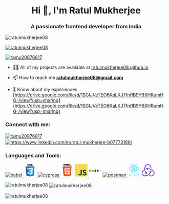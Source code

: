 <h1 align="center">Hi 👋, I'm Ratul Mukherjee</h1>
<h3 align="center">A passionate frontend developer from India</h3>

<p align="left"> <img src="https://komarev.com/ghpvc/?username=ratulmukherjee08&label=Profile%20views&color=0e75b6&style=flat" alt="ratulmukherjee08" /> </p>

<p align="left"> <a href="https://github.com/ryo-ma/github-profile-trophy"><img src="https://github-profile-trophy.vercel.app/?username=ratulmukherjee08" alt="ratulmukherjee08" /></a> </p>

<p align="left"> <a href="https://twitter.com/@mu20876817" target="blank"><img src="https://img.shields.io/twitter/follow/@mu20876817?logo=twitter&style=for-the-badge" alt="@mu20876817" /></a> </p>

- 👨‍💻 All of my projects are available at [ratulmukherjee08.github.io](ratulmukherjee08.github.io)

- 📫 How to reach me **ratulmukherjee08@gmail.com**

- 📄 Know about my experiences [https://drive.google.com/file/d/1SGIJVeTEO6KaLKJ7fni1B9Y6XHRumHG-/view?usp=sharing](https://drive.google.com/file/d/1SGIJVeTEO6KaLKJ7fni1B9Y6XHRumHG-/view?usp=sharing)

<h3 align="left">Connect with me:</h3>
<p align="left">
<a href="https://twitter.com/@mu20876817" target="blank"><img align="center" src="https://raw.githubusercontent.com/rahuldkjain/github-profile-readme-generator/master/src/images/icons/Social/twitter.svg" alt="@mu20876817" height="30" width="40" /></a>
<a href="https://linkedin.com/in/https://www.linkedin.com/in/ratul-mukherjee-b07773186/" target="blank"><img align="center" src="https://raw.githubusercontent.com/rahuldkjain/github-profile-readme-generator/master/src/images/icons/Social/linked-in-alt.svg" alt="https://www.linkedin.com/in/ratul-mukherjee-b07773186/" height="30" width="40" /></a>
</p>

<h3 align="left">Languages and Tools:</h3>
<p align="left"> <a href="https://babeljs.io/" target="_blank" rel="noreferrer"> <img src="https://www.vectorlogo.zone/logos/babeljs/babeljs-icon.svg" alt="babel" width="40" height="40"/> </a> <a href="https://www.w3schools.com/css/" target="_blank" rel="noreferrer"> <img src="https://raw.githubusercontent.com/devicons/devicon/master/icons/css3/css3-original-wordmark.svg" alt="css3" width="40" height="40"/> </a> <a href="https://www.cypress.io" target="_blank" rel="noreferrer"> <img src="https://raw.githubusercontent.com/simple-icons/simple-icons/6e46ec1fc23b60c8fd0d2f2ff46db82e16dbd75f/icons/cypress.svg" alt="cypress" width="40" height="40"/> </a> <a href="https://www.w3.org/html/" target="_blank" rel="noreferrer"> <img src="https://raw.githubusercontent.com/devicons/devicon/master/icons/html5/html5-original-wordmark.svg" alt="html5" width="40" height="40"/> </a> <a href="https://developer.mozilla.org/en-US/docs/Web/JavaScript" target="_blank" rel="noreferrer"> <img src="https://raw.githubusercontent.com/devicons/devicon/master/icons/javascript/javascript-original.svg" alt="javascript" width="40" height="40"/> </a> <a href="https://nodejs.org" target="_blank" rel="noreferrer"> <img src="https://raw.githubusercontent.com/devicons/devicon/master/icons/nodejs/nodejs-original-wordmark.svg" alt="nodejs" width="40" height="40"/> </a> <a href="https://postman.com" target="_blank" rel="noreferrer"> <img src="https://www.vectorlogo.zone/logos/getpostman/getpostman-icon.svg" alt="postman" width="40" height="40"/> </a> <a href="https://reactjs.org/" target="_blank" rel="noreferrer"> <img src="https://raw.githubusercontent.com/devicons/devicon/master/icons/react/react-original-wordmark.svg" alt="react" width="40" height="40"/> </a> <a href="https://redux.js.org" target="_blank" rel="noreferrer"> <img src="https://raw.githubusercontent.com/devicons/devicon/master/icons/redux/redux-original.svg" alt="redux" width="40" height="40"/> </a> </p>

<p><img align="left" src="https://github-readme-stats.vercel.app/api/top-langs?username=ratulmukherjee08&show_icons=true&locale=en&layout=compact" alt="ratulmukherjee08" /></p>

<p>&nbsp;<img align="center" src="https://github-readme-stats.vercel.app/api?username=ratulmukherjee08&show_icons=true&locale=en" alt="ratulmukherjee08" /></p>

<p><img align="center" src="https://github-readme-streak-stats.herokuapp.com/?user=ratulmukherjee08&" alt="ratulmukherjee08" /></p>
